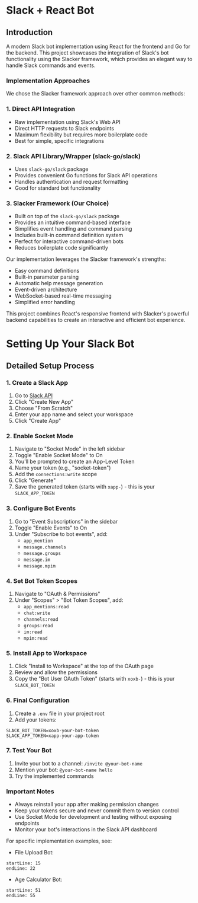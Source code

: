 # Slack + React Bot

## Introduction

A modern Slack bot implementation using React for the frontend and Go for the backend. This project showcases the integration of Slack's bot functionality using the Slacker framework, which provides an elegant way to handle Slack commands and events.

### Implementation Approaches

We chose the Slacker framework approach over other common methods:

### 1. Direct API Integration
- Raw implementation using Slack's Web API
- Direct HTTP requests to Slack endpoints
- Maximum flexibility but requires more boilerplate code
- Best for simple, specific integrations

### 2. Slack API Library/Wrapper (slack-go/slack)
- Uses `slack-go/slack` package
- Provides convenient Go functions for Slack API operations
- Handles authentication and request formatting
- Good for standard bot functionality

### 3. Slacker Framework (Our Choice)
- Built on top of the `slack-go/slack` package
- Provides an intuitive command-based interface
- Simplifies event handling and command parsing
- Includes built-in command definition system
- Perfect for interactive command-driven bots
- Reduces boilerplate code significantly

Our implementation leverages the Slacker framework's strengths:
- Easy command definitions
- Built-in parameter parsing
- Automatic help message generation
- Event-driven architecture
- WebSocket-based real-time messaging
- Simplified error handling

This project combines React's responsive frontend with Slacker's powerful backend capabilities to create an interactive and efficient bot experience.

# Setting Up Your Slack Bot

## Detailed Setup Process

### 1. Create a Slack App
1. Go to [Slack API](https://api.slack.com/apps)
2. Click "Create New App"
3. Choose "From Scratch"
4. Enter your app name and select your workspace
5. Click "Create App"

### 2. Enable Socket Mode
1. Navigate to "Socket Mode" in the left sidebar
2. Toggle "Enable Socket Mode" to On
3. You'll be prompted to create an App-Level Token
4. Name your token (e.g., "socket-token")
5. Add the `connections:write` scope
6. Click "Generate"
7. Save the generated token (starts with `xapp-`) - this is your `SLACK_APP_TOKEN`

### 3. Configure Bot Events
1. Go to "Event Subscriptions" in the sidebar
2. Toggle "Enable Events" to On
3. Under "Subscribe to bot events", add:
   - `app_mention`
   - `message.channels`
   - `message.groups`
   - `message.im`
   - `message.mpim`

### 4. Set Bot Token Scopes
1. Navigate to "OAuth & Permissions"
2. Under "Scopes" > "Bot Token Scopes", add:
   - `app_mentions:read`
   - `chat:write`
   - `channels:read`
   - `groups:read`
   - `im:read`
   - `mpim:read`

### 5. Install App to Workspace
1. Click "Install to Workspace" at the top of the OAuth page
2. Review and allow the permissions
3. Copy the "Bot User OAuth Token" (starts with `xoxb-`) - this is your `SLACK_BOT_TOKEN`

### 6. Final Configuration
1. Create a `.env` file in your project root
2. Add your tokens:

```env
SLACK_BOT_TOKEN=xoxb-your-bot-token
SLACK_APP_TOKEN=xapp-your-app-token
```

### 7. Test Your Bot
1. Invite your bot to a channel: `/invite @your-bot-name`
2. Mention your bot: `@your-bot-name hello`
3. Try the implemented commands

### Important Notes
- Always reinstall your app after making permission changes
- Keep your tokens secure and never commit them to version control
- Use Socket Mode for development and testing without exposing endpoints
- Monitor your bot's interactions in the Slack API dashboard

For specific implementation examples, see:
- File Upload Bot: 
```markdown:07 Slack BOT - File Upload/README.md
startLine: 15
endLine: 22
```
- Age Calculator Bot:
```markdown:08 Slack BOT - Calculate Age/README.md
startLine: 51
endLine: 55
```